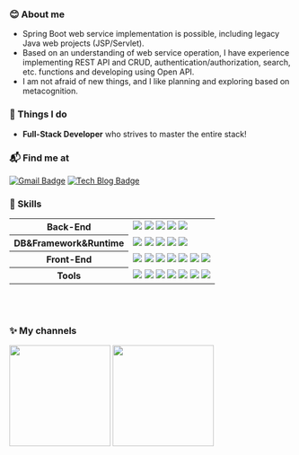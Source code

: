 ### 😊 About me 
- Spring Boot web service implementation is possible, including legacy Java web projects (JSP/Servlet).
- Based on an understanding of web service operation, I have experience implementing REST API and CRUD, authentication/authorization, search, etc. functions and developing using Open API.
- I am not afraid of new things, and I like planning and exploring based on metacognition.

### 🚀 Things I do

- **Full-Stack Developer** who strives to master the entire stack!

### 📬 Find me at

[![Gmail Badge](https://img.shields.io/badge/-Gmail-d14836?style=flat&logo=Gmail&logoColor=white&link=mailto:zhzhwm@gmail.com)](mailto:zhzhwm@gmail.com)
[![Tech Blog Badge](http://img.shields.io/badge/-Tech%20blog-black?style=flat&logo=tistory&link=https://dnwndus.tistory.com/)](https://dnwndus.tistory.com/) 


### 🔧 Skills

  <table>
    <tr>
      <th>
        Back-End
      </th>
      <td>
        <img src="https://img.shields.io/badge/Java-000000?style=flat-square&logoColor=white" />
        <img src="https://img.shields.io/badge/Spring-6dd33f?style=flat-square&logoColor=white" />
        <img src="https://img.shields.io/badge/SpringBoot-6dd33f?style=flat-square&logoColor=white" />
        <img src="https://img.shields.io/badge/MyBatis-b61a20?style=flat-square&logoColor=white" />
        <img src="https://img.shields.io/badge/Python-3776AB?style=flat-square&logoColor=white" />
      </td>
    </tr>
    <tr>
      <th>
        DB&Framework&Runtime	
      </th>
      <td>
        <img src="https://img.shields.io/badge/Oracle-f80000?style=flat-square&logoColor=white" />
        <img src="https://img.shields.io/badge/MySQL-4479a1?style=flat-square&logoColor=white" />
        <img src="https://img.shields.io/badge/postgresql-003545?style=flat-square&logoColor=white" />
        <img src="https://img.shields.io/badge/nextjs-003545?style=flat-square&logoColor=white" />
        <img src="https://img.shields.io/badge/nodejs-003545?style=flat-square&logoColor=white" />
      </td>
    </tr>
    <tr>
      <th>
        Front-End
      </th>
      <td>
        <img src="https://img.shields.io/badge/JSP/Servlet-d3d3d3?style=flat-square&logoColor=black" />
        <img src="https://img.shields.io/badge/React-61dafb?style=flat-square&logoColor=black" />
        <img src="https://img.shields.io/badge/JavaScript-f7df1e?style=flat-square&logoColor=black" />
        <img src="https://img.shields.io/badge/typescript-f7df1e?style=flat-square&logoColor=black" />
        <img src="https://img.shields.io/badge/JQuery-0769AD?style=flat-square&logoColor=black" />
        <img src="https://img.shields.io/badge/Ajax-4e9ece?style=flat-square&logoColor=white" />
        <img src="https://img.shields.io/badge/HTML/CSS-e34f26?style=flat-square&logoColor=white" />
      </td>
     </tr>
     <tr>
      <th>
        Tools
      </th>
      <td>
        <img src="https://img.shields.io/badge/Git-F05032?style=flat-square&logo=Git&logoColor=black" />
        <img src="https://img.shields.io/badge/GitHub-181717?style=flat-square&logo=github&logoColor=white" />
        <img src="https://img.shields.io/badge/VSCode-007acc?style=flat-square&logo=visualstudiocode&logoColor=white" />
        <img src="https://img.shields.io/badge/STS-6dd33f?style=flat-squar&logo=spring&logoColor=black" />
        <img src="https://img.shields.io/badge/Eclipse-2c2255?style=flat-square&logo=eclipseide&logoColor=white" />
        <img src="https://img.shields.io/badge/Slack-4A154B?style=flat-square&logo=slack&logoColor=white" />
        <img src="https://img.shields.io/badge/Notion-ffffff?style=flat-square&logo=notion&logoColor=black" />
      </td>
     </tr>
  </table>
  <br/><br/>

### ✨ My channels

<div align=left >
  <img height=180 src="https://github-readme-stats.vercel.app/api?username=Wjyuy&show_icons=true" />
  <img height=180 src="https://github-readme-stats.vercel.app/api/top-langs/?username=Wjyuy&layout=compact&exclude_repo=python-practice" />
</div>

<!--

<h3 align="center">✨ Tech Stack ✨</h3>
<div align="center">
    <img src="https://img.shields.io/badge/springboot-6DB33F?style=for-the-badge&logo=springboot&logoColor=white"/>
    <img src="https://img.shields.io/badge/spring-6DB33F?style=for-the-badge&logo=spring&logoColor=white"/>
      <img src="https://img.shields.io/badge/c-A8B9CC?style=for-the-badge&logo=c&logoColor=white"/>
</div>
<br>
<div align="center">
    <img src="https://img.shields.io/badge/Python-3776AB?style=for-the-badge&logo=Python&logoColor=white"/>
    <img src="https://img.shields.io/badge/MySQL-4479A1?style=for-the-badge&logo=MySQL&logoColor=white"/>
</div>
<br>
<div align="center">
  <img src="https://img.shields.io/badge/javascript-F7DF1E.svg?style=for-the-badge&logo=javascript&logoColor=20232a" />&nbsp
  <img src="https://img.shields.io/badge/html5-E34F26.svg?style=for-the-badge&logo=html5&logoColor=white" />&nbsp
  <img src="https://img.shields.io/badge/css3-1572B6.svg?style=for-the-badge&logo=css3&logoColor=white" />&nbsp
</div>

<br>

<h3 align="center">📚 Studying 📚</h3>
<div align="center">
    <img src="https://img.shields.io/badge/react-20232a.svg?style=for-the-badge&logo=react&logoColor=61DAFB" />&nbsp
  <img src="https://img.shields.io/badge/typescript-007ACC.svg?style=for-the-badge&logo=typescript&logoColor=white" />&nbsp
  <img src="https://img.shields.io/badge/React%20Query-FF4154?style=for-the-badge&logo=react%20query&logoColor=white" />&nbsp
  <img src="https://img.shields.io/badge/node.js-5FA04E?style=for-the-badge&logo=nodedotjs&logoColor=white" />&nbsp
</div>

<br>

<h3 align="center">🛠 Tools 🛠</h3>
<div align="center">
  <img src="https://img.shields.io/badge/git-F05033.svg?style=for-the-badge&logo=git&logoColor=white" />&nbsp
  <img src="https://img.shields.io/badge/github-181717.svg?style=for-the-badge&logo=github&logoColor=white" />&nbsp
      <img src="https://img.shields.io/badge/jira-0052CC?style=for-the-badge&logo=jira&logoColor=white"/>
    <img src="https://img.shields.io/badge/slack-4A154B?style=for-the-badge&logo=slack&logoColor=white"/>
</div>

<br>

<div align="center">
  <img src="https://img.shields.io/badge/Notion-F3F3F3.svg?style=for-the-badge&logo=notion&logoColor=black" />&nbsp
  <img src="https://img.shields.io/badge/VSCode-2C2C32.svg?style=for-the-badge&logo=visual-studio-code&logoColor=22ABF3" />&nbsp
  <img src="https://img.shields.io/badge/Colab-2C2C32.svg?style=for-the-badge&logo=googlecolab&logoColor=F9AB00" />&nbsp
      <img src="https://img.shields.io/badge/eclipseide-2C2255?style=for-the-badge&logo=eclipseide&logoColor=white"/>
</div>

<br>

<h3 align="center">📫 Contact 📫</h3>
<div align="center">
  <a href="https://dnwndus.tistory.com/">
    <img src="https://img.shields.io/badge/tistory-1EBC8F?style=for-the-badge&logo=tistory&logoColor=white" />&nbsp
  </a>
  <a href="mailto:zhzhwm@naver.com">
    <img
      src="https://img.shields.io/badge/zhzhwm@naver.com-D14836?style=for-the-badge&logo=gmail&logoColor=white"/>&nbsp
  </a>
</div>

-->


